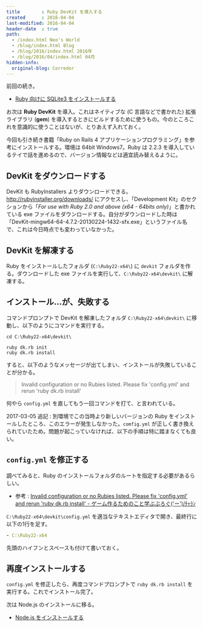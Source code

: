 ```yaml
---
title        : Ruby DevKit を導入する
created      : 2016-04-04
last-modified: 2016-04-04
header-date  : true
path:
  - /index.html Neo's World
  - /blog/index.html Blog
  - /blog/2016/index.html 2016年
  - /blog/2016/04/index.html 04月
hidden-info:
  original-blog: Corredor
---
```


前回の続き。

- [Ruby 向けに SQLite3 をインストールする](03-01.html)

お次は **Ruby DevKit** を導入。これはネイティブな (C 言語などで書かれた) 拡張ライブラリ (**gem**) を導入するときにビルドするために使うもの。今のところこれを意識的に使うことはないが、とりあえず入れておく。

今回も引き続き書籍「Ruby on Rails 4 アプリケーションプログラミング」を参考にインストールする。環境は 64bit Windows7。Ruby は 2.2.3 を導入しているテイで話を進めるので、バージョン情報などは適宜読み替えるように。

## DevKit をダウンロードする

DevKit も RubyInstallers よりダウンロードできる。<http://rubyinstaller.org/downloads/> にアクセスし、「Development Kit」のセクションから「*For use with Ruby 2.0 and above (x64 - 64bits only)*」と書かれている exe ファイルをダウンロードする。自分がダウンロードした時は「DevKit-mingw64-64-4.7.2-20130224-1432-sfx.exe」というファイル名で、これは今日時点でも変わっていなかった。

## DevKit を解凍する

Ruby をインストールしたフォルダ (`C:\Ruby22-x64\`) に `devkit` フォルダを作る。ダウンロードした exe ファイルを実行して、`C:\Ruby22-x64\devkit\` に解凍する。

## インストール…が、失敗する

コマンドプロンプトで DevKit を解凍したフォルダ `C:\Ruby22-x64\devkit\` に移動し、以下のようにコマンドを実行する。

```batch
cd C:\Ruby22-x64\devkit\

ruby dk.rb init
ruby dk.rb install
```

すると、以下のようなメッセージが出てしまい、インストールが失敗していることが分かる。

> Invalid configuration or no Rubies listed. Please fix 'config.yml' and rerun 'ruby dk.rb install'

何やら `config.yml` を直してもう一回コマンドを打て、と言われている。

2017-03-05 追記 : 別環境でこの当時より新しいバージョンの Ruby をインストールしたところ、このエラーが発生しなかった。`comfig.yml` が正しく書き換えられていたため。問題が起こっていなければ、以下の手順は特に踏まなくても良い。

## `config.yml` を修正する

調べてみると、Ruby のインストールフォルダのルートを指定する必要があるらしい。

- 参考 : [Invalid configuration or no Rubies listed. Please fix 'config.yml' and rerun 'ruby dk.rb install' - ゲーム作るためのこと学ぶぶろぐ('ー')/ﾁｬﾗﾝ](http://snoopopo.hatenablog.com/entry/2015/06/09/161603)

`C:\Ruby22-x64\devkit\config.yml` を適当なテキストエディタで開き、最終行に以下の1行を足す。

```yaml
- C:\Ruby22-x64
```

先頭のハイフンとスペースも付けて書いておく。

## 再度インストールする

`config.yml` を修正したら、再度コマンドプロンプトで `ruby dk.rb install` を実行する。これでインストール完了。

次は Node.js のインストールに移る。

- [Node.js をインストールする](05-01.html)
